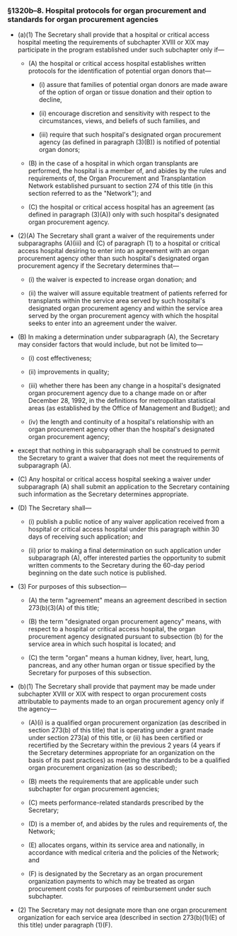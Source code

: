 ### §1320b–8. Hospital protocols for organ procurement and standards for organ procurement agencies
* (a)(1) The Secretary shall provide that a hospital or critical access hospital meeting the requirements of subchapter XVIII or XIX may participate in the program established under such subchapter only if—

  * (A) the hospital or critical access hospital establishes written protocols for the identification of potential organ donors that—

    * (i) assure that families of potential organ donors are made aware of the option of organ or tissue donation and their option to decline,

    * (ii) encourage discretion and sensitivity with respect to the circumstances, views, and beliefs of such families, and

    * (iii) require that such hospital's designated organ procurement agency (as defined in paragraph (3)(B)) is notified of potential organ donors;


  * (B) in the case of a hospital in which organ transplants are performed, the hospital is a member of, and abides by the rules and requirements of, the Organ Procurement and Transplantation Network established pursuant to section 274 of this title (in this section referred to as the "Network"); and

  * (C) the hospital or critical access hospital has an agreement (as defined in paragraph (3)(A)) only with such hospital's designated organ procurement agency.


* (2)(A) The Secretary shall grant a waiver of the requirements under subparagraphs (A)(iii) and (C) of paragraph (1) to a hospital or critical access hospital desiring to enter into an agreement with an organ procurement agency other than such hospital's designated organ procurement agency if the Secretary determines that—

  * (i) the waiver is expected to increase organ donation; and

  * (ii) the waiver will assure equitable treatment of patients referred for transplants within the service area served by such hospital's designated organ procurement agency and within the service area served by the organ procurement agency with which the hospital seeks to enter into an agreement under the waiver.


* (B) In making a determination under subparagraph (A), the Secretary may consider factors that would include, but not be limited to—

  * (i) cost effectiveness;

  * (ii) improvements in quality;

  * (iii) whether there has been any change in a hospital's designated organ procurement agency due to a change made on or after December 28, 1992, in the definitions for metropolitan statistical areas (as established by the Office of Management and Budget); and

  * (iv) the length and continuity of a hospital's relationship with an organ procurement agency other than the hospital's designated organ procurement agency;


* except that nothing in this subparagraph shall be construed to permit the Secretary to grant a waiver that does not meet the requirements of subparagraph (A).

* (C) Any hospital or critical access hospital seeking a waiver under subparagraph (A) shall submit an application to the Secretary containing such information as the Secretary determines appropriate.

* (D) The Secretary shall—

  * (i) publish a public notice of any waiver application received from a hospital or critical access hospital under this paragraph within 30 days of receiving such application; and

  * (ii) prior to making a final determination on such application under subparagraph (A), offer interested parties the opportunity to submit written comments to the Secretary during the 60-day period beginning on the date such notice is published.


* (3) For purposes of this subsection—

  * (A) the term "agreement" means an agreement described in section 273(b)(3)(A) of this title;

  * (B) the term "designated organ procurement agency" means, with respect to a hospital or critical access hospital, the organ procurement agency designated pursuant to subsection (b) for the service area in which such hospital is located; and

  * (C) the term "organ" means a human kidney, liver, heart, lung, pancreas, and any other human organ or tissue specified by the Secretary for purposes of this subsection.


* (b)(1) The Secretary shall provide that payment may be made under subchapter XVIII or XIX with respect to organ procurement costs attributable to payments made to an organ procurement agency only if the agency—

  * (A)(i) is a qualified organ procurement organization (as described in section 273(b) of this title) that is operating under a grant made under section 273(a) of this title, or (ii) has been certified or recertified by the Secretary within the previous 2 years (4 years if the Secretary determines appropriate for an organization on the basis of its past practices) as meeting the standards to be a qualified organ procurement organization (as so described);

  * (B) meets the requirements that are applicable under such subchapter for organ procurement agencies;

  * (C) meets performance-related standards prescribed by the Secretary;

  * (D) is a member of, and abides by the rules and requirements of, the Network;

  * (E) allocates organs, within its service area and nationally, in accordance with medical criteria and the policies of the Network; and

  * (F) is designated by the Secretary as an organ procurement organization payments to which may be treated as organ procurement costs for purposes of reimbursement under such subchapter.


* (2) The Secretary may not designate more than one organ procurement organization for each service area (described in section 273(b)(1)(E) of this title) under paragraph (1)(F).